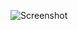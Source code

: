 ![Screenshot](https://raw.githubusercontent.com/Cryakl/Ultimate-RAT-Collection/refs/heads/main/XtremeRat/Xtreme%20RAT%20v2.8.3/Screenshot.png)
